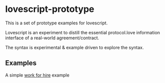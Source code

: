 # lovescript-prototype

This is a set of prototype examples for lovescript.

Lovescript is an experiment to distill the essential protocol.love information interface of a real-world agreement/contract.

The syntax is experimental & example driven to explore the syntax.

## Examples

A simple [work for hire](./examples/work-for-hire.example.lvs) example